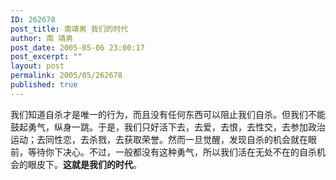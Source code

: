 ```yaml
---
ID: 262678
post_title: 南靖男 我们的时代
author: 南 靖男
post_date: 2005-05-06 23:00:17
post_excerpt: ""
layout: post
permalink: 2005/05/262678
published: true
---
```

我们知道自杀才是唯一的行为，而且没有任何东西可以阻止我们自杀。但我们不能鼓起勇气，纵身一跳。于是，我们只好活下去，去爱，去恨，去性交，去参加政治运动；去同性恋，去杀戮，去获取荣誉。然而一旦觉醒，发现自杀的机会就在眼前，等待你下决心。不过，一般都没有这种勇气，所以我们活在无处不在的自杀机会的眼皮下。<strong>这就是我们的时代</strong>。